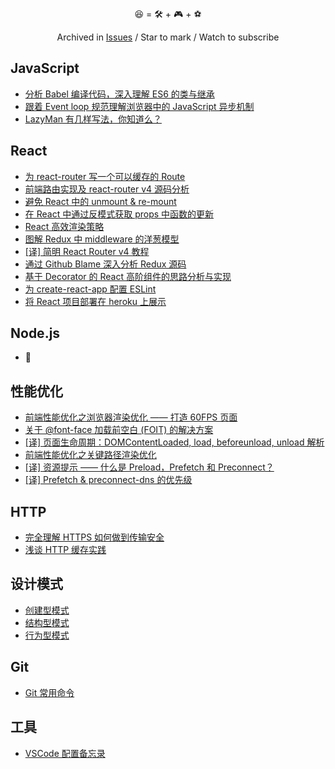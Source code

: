 <p align="center">😆 = 🛠 + 🎮 + ⚽️</p>
<p align="center">Archived in <a href="https://github.com/fi3ework/blog/issues">Issues</a> / Star to mark / Watch to subscribe</p>

## JavaScript

- [分析 Babel 编译代码，深入理解 ES6 的类与继承](https://github.com/fi3ework/blog/issues/13)
- [跟着 Event loop 规范理解浏览器中的 JavaScript 异步机制](https://github.com/fi3ework/blog/issues/29)
- [LazyMan 有几样写法，你知道么？](https://github.com/fi3ework/blog/issues/36)

## React

- [为 react-router 写一个可以缓存的 Route](https://github.com/fi3ework/blog/issues/23)
- [前端路由实现及 react-router v4 源码分析](https://github.com/fi3ework/blog/issues/21)
- [避免 React 中的 unmount & re-mount](https://github.com/fi3ework/blog/issues/19)
- [在 React 中通过反模式获取 props 中函数的更新](https://github.com/fi3ework/blog/issues/20)
- [React 高效渲染策略](https://github.com/fi3ework/blog/issues/15)
- [图解 Redux 中 middleware 的洋葱模型](https://github.com/fi3ework/blog/issues/14)
- [[译] 简明 React Router v4 教程](https://github.com/fi3ework/blog/issues/10)
- [通过 Github Blame 深入分析 Redux 源码](https://github.com/fi3ework/blog/issues/7)
- [基于 Decorator 的 React 高阶组件的思路分析与实现](https://github.com/fi3ework/blog/issues/6)
- [为 create-react-app 配置 ESLint](https://github.com/fi3ework/blog/issues/5)
- [将 React 项目部署在 heroku 上展示](https://github.com/fi3ework/blog/issues/4)

## Node.js

- 🚧

## 性能优化

- [前端性能优化之浏览器渲染优化 —— 打造 60FPS 页面](https://github.com/fi3ework/blog/issues/9)
- [关于 @font-face 加载前空白 (FOIT) 的解决方案](https://github.com/fi3ework/blog/issues/8)
- [[译] 页面生命周期：DOMContentLoaded, load, beforeunload, unload 解析](https://github.com/fi3ework/blog/issues/3)
- [前端性能优化之关键路径渲染优化](https://github.com/fi3ework/blog/issues/16)
- [[译] 资源提示 —— 什么是 Preload，Prefetch 和 Preconnect？](https://github.com/fi3ework/blog/issues/32)
- [[译] Prefetch & preconnect-dns 的优先级](https://github.com/fi3ework/blog/issues/33)

## HTTP

- [完全理解 HTTPS 如何做到传输安全](https://github.com/fi3ework/blog/issues/17)
- [浅谈 HTTP 缓存实践](https://github.com/fi3ework/blog/issues/35)

## 设计模式

- [创建型模式](https://github.com/fi3ework/blog/issues/24)
- [结构型模式](https://github.com/fi3ework/blog/issues/26)
- [行为型模式](https://github.com/fi3ework/blog/issues/27)

## Git

- [Git 常用命令](https://github.com/fi3ework/blog/issues/2)

## 工具

- [VSCode 配置备忘录](https://github.com/fi3ework/blog/issues/18)